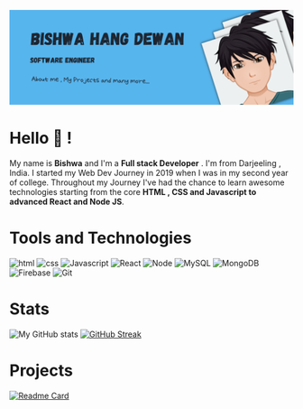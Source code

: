 ![banner](https://github.com/Bishwahangdewan/Bishwahangdewan/blob/main/assets/Bishwa%20Hang%20Dewan.png?raw=true)

# Hello :wave: ! 
My name is **Bishwa** and I'm a **Full stack Developer** . I'm from Darjeeling , India. I started my Web Dev Journey in 2019 when I was in my second year of college. Throughout my Journey I've had the chance to learn awesome technologies starting from the core **HTML , CSS and Javascript to advanced React and Node JS**. 

# Tools and Technologies

![html](https://img.shields.io/static/v1?logo=HTML5&label=Code&message=HTML5&color=blue&logoColor=white)
![css](https://img.shields.io/static/v1?logo=CSS3&label=Code&message=CSS3&color=blue&logoColor=white)
![Javascript](https://img.shields.io/static/v1?logo=JavaScript&label=Code&message=Javascript&color=blue&logoColor=white)
![React](https://img.shields.io/static/v1?logo=React&label=Code&message=React%20JS&color=blue&logoColor=white)
![Node](https://img.shields.io/static/v1?logo=Node.js&label=Code&message=Node%20JS&color=blue&logoColor=white)
![MySQL](https://img.shields.io/static/v1?logo=MySQL&label=Database&message=MySQL&color=blue&logoColor=white)
![MongoDB](https://img.shields.io/static/v1?logo=MongoDB&label=Database&message=MongoDB&color=blue&logoColor=white)
![Firebase](https://img.shields.io/static/v1?logo=Firebase&label=Database&message=Firebase&color=blue&logoColor=white)
![Git](https://img.shields.io/static/v1?logo=Git&label=Tools&message=Git&color=blue&logoColor=white)

# Stats

![My GitHub stats](https://github-readme-stats.vercel.app/api?username=Bishwahangdewan&theme=algolia&show_icons=true)
[![GitHub Streak](https://github-readme-streak-stats.herokuapp.com/?user=BishwahangDewan&theme=algolia)](https://git.io/streak-stats)

# Projects

[![Readme Card](https://github-readme-stats.vercel.app/api/pin/?username=BishwahangDewan&repo=Animax&theme=algolia)](https://github.com/Bishwahangdewan/Animax)

<!--
**Bishwahangdewan/Bishwahangdewan** is a ✨ _special_ ✨ repository because its `README.md` (this file) appears on your GitHub profile.

Here are some ideas to get you started:

- 🔭 I’m currently working on ...
- 🌱 I’m currently learning ...
- 👯 I’m looking to collaborate on ...
- 🤔 I’m looking for help with ...
- 💬 Ask me about ...
- 📫 How to reach me: ...
- 😄 Pronouns: ...
- ⚡ Fun fact: ...
-->
